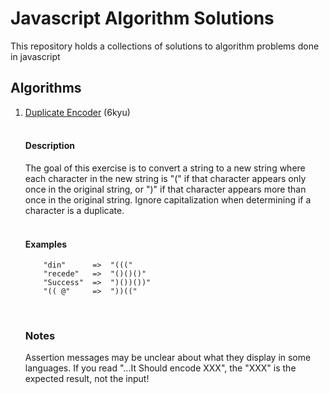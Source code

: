 # Javascript Algorithm Solutions
This repository holds a collections of solutions to algorithm problems done in javascript

## Algorithms
1. [Duplicate Encoder](https://www.codewars.com/kata/54b42f9314d9229fd6000d9c/train/javascript) (6kyu) <br><br>
    #### Description
    The goal of this exercise is to convert a string to a new string where each character in the new string is "(" if that character appears only once in the original string, or ")" if that character appears more than once in the original string. Ignore capitalization when determining if a character is a duplicate.<br><br>
    #### Examples
    ```
        "din"      =>  "((("
        "recede"   =>  "()()()"
        "Success"  =>  ")())())"
        "(( @"     =>  "))((" 
    ```
    <br>

    ### Notes <br>
    Assertion messages may be unclear about what they display in some languages. If you read "...It Should encode XXX", the "XXX" is the expected result, not the input!